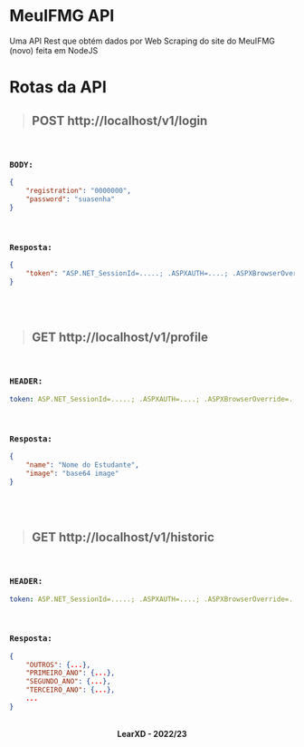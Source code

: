 # MeuIFMG API

Uma API Rest que obtém dados por Web Scraping do site do MeuIFMG (novo) feita em NodeJS


# Rotas da API

> ## POST http://localhost/v1/login

<br>

### `BODY:` 

```json
{
    "registration": "0000000",
    "password": "suasenha"
}
```

<br>

### `Resposta:`
```json
{
    "token": "ASP.NET_SessionId=.....; .ASPXAUTH=....; .ASPXBrowserOverride=....; RedirectUrlContexto=https://meu.ifmg.edu.br:443/EducaMobile/Educacional/EduAluno/EduNotasFaltasEtapa?tp=A; EduTipoUser=A"
}
```


<br>
<br>

> ## GET http://localhost/v1/profile

<br>

### `HEADER:` 

```yaml
token: ASP.NET_SessionId=.....; .ASPXAUTH=....; .ASPXBrowserOverride=....; RedirectUrlContexto=https://meu.ifmg.edu.br:443/EducaMobile/Educacional/EduAluno/EduNotasFaltasEtapa?tp=A; EduTipoUser=A
```

<br>

### `Resposta:`
```json
{
    "name": "Nome do Estudante",
    "image": "base64 image"
}
```


<br>
<br>

> ## GET http://localhost/v1/historic

<br>

### `HEADER:` 

```yaml
token: ASP.NET_SessionId=.....; .ASPXAUTH=....; .ASPXBrowserOverride=....; RedirectUrlContexto=https://meu.ifmg.edu.br:443/EducaMobile/Educacional/EduAluno/EduNotasFaltasEtapa?tp=A; EduTipoUser=A
```

<br>

### `Resposta:`
```json
{
    "OUTROS": {...},
    "PRIMEIRO_ANO": {...},
    "SEGUNDO_ANO": {...},
    "TERCEIRO_ANO": {...},
    ...
}
```

<br>

<div align="center">
    <b>LearXD - 2022/23</b>
</div>